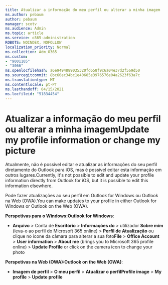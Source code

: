 ```yaml
---
title: Atualizar a informação do meu perfil ou alterar a minha imagem
ms.author: pebaum
author: pebaum
manager: scotv
ms.audience: Admin
ms.topic: article
ms.service: o365-administration
ROBOTS: NOINDEX, NOFOLLOW
localization_priority: Normal
ms.collection: Adm_O365
ms.custom:
- "9001105"
- "3066"
ms.openlocfilehash: a6e9494889035320fd658f9c6a04e37d2f569d50
ms.sourcegitcommit: 8bc60ec34bc1e40685e3976576e04a2623f63a7c
ms.translationtype: MT
ms.contentlocale: pt-PT
ms.lasthandoff: 04/15/2021
ms.locfileid: "51834454"
---
```

# <a name="update-my-profile-information-or-change-my-picture"></a><span data-ttu-id="f7b01-102">Atualizar a informação do meu perfil ou alterar a minha imagem</span><span class="sxs-lookup"><span data-stu-id="f7b01-102">Update my profile information or change my picture</span></span>

<span data-ttu-id="f7b01-103">Atualmente, não é possível editar e atualizar as informações do seu perfil diretamente do Outlook para iOS, mas é possível editar esta informação em outros lugares.</span><span class="sxs-lookup"><span data-stu-id="f7b01-103">Currently, it's not possible to edit and update your profile information directly from Outlook for iOS, but it is possible to edit this information elsewhere.</span></span> 

<span data-ttu-id="f7b01-104">Pode fazer atualizações ao seu perfil em Outlook for Windows ou Outlook na Web (OWA).</span><span class="sxs-lookup"><span data-stu-id="f7b01-104">You can make updates to your profile in either Outlook for Windows or Outlook on the Web (OWA).</span></span> 

<span data-ttu-id="f7b01-105">**Perspetivas para o Windows:**</span><span class="sxs-lookup"><span data-stu-id="f7b01-105">**Outlook for Windows**:</span></span> 

- <span data-ttu-id="f7b01-106">**Arquivo**  >  Conta de **Escritório**  >  **Informações do**  >  utilizador **Sobre mim** (leva-o ao perfil do Microsoft 365 online) > **Perfil de Atualização** ou clique no ícone da câmara para alterar a sua foto</span><span class="sxs-lookup"><span data-stu-id="f7b01-106">**File** > **Office Account** > **User information** > **About me** (brings you to Microsoft 365 profile online) > **Update Profile** or click on the camera icon to change your photo</span></span>  
  
<span data-ttu-id="f7b01-107">**Perspetivas na Web (OWA):**</span><span class="sxs-lookup"><span data-stu-id="f7b01-107">**Outlook on the Web (OWA)**:</span></span> 

- <span data-ttu-id="f7b01-108">**Imagem de perfil**  >  **O meu perfil**  >  **Atualizar o perfil**</span><span class="sxs-lookup"><span data-stu-id="f7b01-108">**Profile image** > **My profile** > **Update profile**</span></span>
